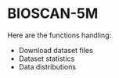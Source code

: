 # BIOSCAN-5M

Here are the functions handling:

- Download dataset files 
- Dataset statistics 
- Data distributions 

